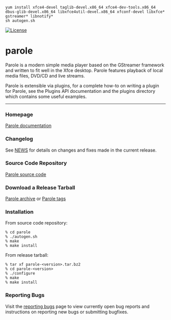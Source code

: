

```
yum install xfce4-devel taglib-devel.x86_64 xfce4-dev-tools.x86_64 dbus-glib-devel.x86_64 libxfce4util-devel.x86_64 xfconf-devel libxfce* gstreamer* libnotify* 
sh autogen.sh 

```

[![License](https://img.shields.io/badge/License-GPL%20v2-blue.svg)](https://gitlab.xfce.org/apps/parole/-/blob/master/COPYING)

# parole

Parole is a modern simple media player based on the GStreamer framework and 
written to fit well in the Xfce desktop. Parole features playback of local 
media files, DVD/CD and live streams.

Parole is extensible via plugins, for a complete how-to on writing a plugin for
Parole, see the Plugins API documentation and the plugins directory which 
contains some useful examples.

----


### Homepage

[Parole documentation](https://docs.xfce.org/apps/parole/start)

### Changelog

See [NEWS](https://gitlab.xfce.org/apps/parole/-/blob/master/NEWS) for details on changes and fixes made in the current release.

### Source Code Repository

[Parole source code](https://gitlab.xfce.org/apps/parole)

### Download a Release Tarball

[Parole archive](https://archive.xfce.org/src/apps/parole)
    or
[Parole tags](https://gitlab.xfce.org/apps/parole/-/tags)

### Installation

From source code repository: 

    % cd parole
    % ./autogen.sh
    % make
    % make install

From release tarball:

    % tar xf parole-<version>.tar.bz2
    % cd parole-<version>
    % ./configure
    % make
    % make install

### Reporting Bugs

Visit the [reporting bugs](https://docs.xfce.org/apps/parole/bugs) page to view currently open bug reports and instructions on reporting new bugs or submitting bugfixes.

